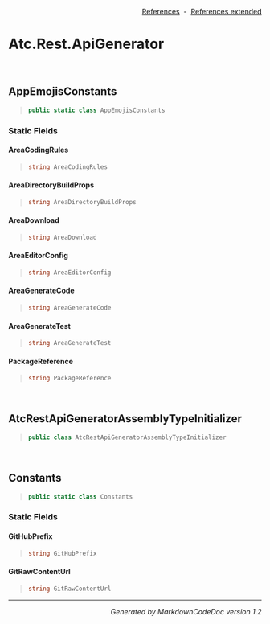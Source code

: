 <div style='text-align: right'>

[References](Index.md)&nbsp;&nbsp;-&nbsp;&nbsp;[References extended](IndexExtended.md)
</div>

# Atc.Rest.ApiGenerator

<br />

## AppEmojisConstants

>```csharp
>public static class AppEmojisConstants
>```

### Static Fields

#### AreaCodingRules
>```csharp
>string AreaCodingRules
>```
#### AreaDirectoryBuildProps
>```csharp
>string AreaDirectoryBuildProps
>```
#### AreaDownload
>```csharp
>string AreaDownload
>```
#### AreaEditorConfig
>```csharp
>string AreaEditorConfig
>```
#### AreaGenerateCode
>```csharp
>string AreaGenerateCode
>```
#### AreaGenerateTest
>```csharp
>string AreaGenerateTest
>```
#### PackageReference
>```csharp
>string PackageReference
>```

<br />

## AtcRestApiGeneratorAssemblyTypeInitializer

>```csharp
>public class AtcRestApiGeneratorAssemblyTypeInitializer
>```


<br />

## Constants

>```csharp
>public static class Constants
>```

### Static Fields

#### GitHubPrefix
>```csharp
>string GitHubPrefix
>```
#### GitRawContentUrl
>```csharp
>string GitRawContentUrl
>```
<hr /><div style='text-align: right'><i>Generated by MarkdownCodeDoc version 1.2</i></div>
